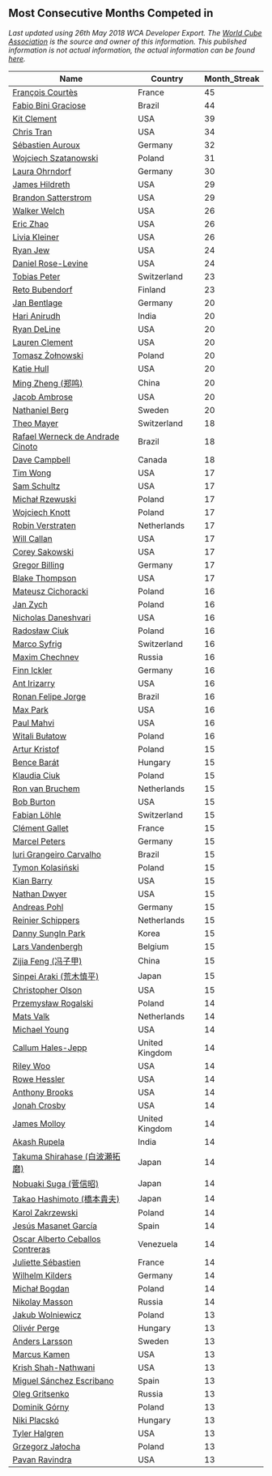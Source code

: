 ## Most Consecutive Months Competed in

*Last updated using 26th May 2018 WCA Developer Export. The [World Cube Association](https://www.worldcubeassociation.org) is the source and owner of this information. This published information is not actual information, the actual information can be found [here](https://www.worldcubeassociation.org/results).*

|Name|Country|Month_Streak|
|--|--|--|
| [François Courtès](https://www.worldcubeassociation.org/persons/2008COUR01)                   | France         |          45 |
| [Fabio Bini Graciose](https://www.worldcubeassociation.org/persons/2010GRAC02)                | Brazil         |          44 |
| [Kit Clement](https://www.worldcubeassociation.org/persons/2008CLEM01)                        | USA            |          39 |
| [Chris Tran](https://www.worldcubeassociation.org/persons/2008TRAN02)                         | USA            |          34 |
| [Sébastien Auroux](https://www.worldcubeassociation.org/persons/2008AURO01)                   | Germany        |          32 |
| [Wojciech Szatanowski](https://www.worldcubeassociation.org/persons/2011SZAT01)               | Poland         |          31 |
| [Laura Ohrndorf](https://www.worldcubeassociation.org/persons/2009OHRN01)                     | Germany        |          30 |
| [James Hildreth](https://www.worldcubeassociation.org/persons/2009HILD01)                     | USA            |          29 |
| [Brandon Satterstrom](https://www.worldcubeassociation.org/persons/2014SATT01)                | USA            |          29 |
| [Walker Welch](https://www.worldcubeassociation.org/persons/2011WELC01)                       | USA            |          26 |
| [Eric Zhao](https://www.worldcubeassociation.org/persons/2010ZHAO19)                          | USA            |          26 |
| [Livia Kleiner](https://www.worldcubeassociation.org/persons/2013KLEI03)                      | USA            |          26 |
| [Ryan Jew](https://www.worldcubeassociation.org/persons/2008JEWR01)                           | USA            |          24 |
| [Daniel Rose-Levine](https://www.worldcubeassociation.org/persons/2015ROSE01)                 | USA            |          24 |
| [Tobias Peter](https://www.worldcubeassociation.org/persons/2014PETE03)                       | Switzerland    |          23 |
| [Reto Bubendorf](https://www.worldcubeassociation.org/persons/2012BUBE01)                     | Finland        |          23 |
| [Jan Bentlage](https://www.worldcubeassociation.org/persons/2010BENT01)                       | Germany        |          20 |
| [Hari Anirudh](https://www.worldcubeassociation.org/persons/2013ANIR01)                       | India          |          20 |
| [Ryan DeLine](https://www.worldcubeassociation.org/persons/2012DELI01)                        | USA            |          20 |
| [Lauren Clement](https://www.worldcubeassociation.org/persons/2013KLEM01)                     | USA            |          20 |
| [Tomasz Żołnowski](https://www.worldcubeassociation.org/persons/2005ZOLN01)                   | Poland         |          20 |
| [Katie Hull](https://www.worldcubeassociation.org/persons/2010HULL01)                         | USA            |          20 |
| [Ming Zheng (郑鸣)](https://www.worldcubeassociation.org/persons/2009ZHEN11)                  | China          |          20 |
| [Jacob Ambrose](https://www.worldcubeassociation.org/persons/2010AMBR01)                      | USA            |          20 |
| [Nathaniel Berg](https://www.worldcubeassociation.org/persons/2012BERG04)                     | Sweden         |          20 |
| [Theo Mayer](https://www.worldcubeassociation.org/persons/2012MAYE01)                         | Switzerland    |          18 |
| [Rafael Werneck de Andrade Cinoto](https://www.worldcubeassociation.org/persons/2007CINO01)   | Brazil         |          18 |
| [Dave Campbell](https://www.worldcubeassociation.org/persons/2005CAMP01)                      | Canada         |          18 |
| [Tim Wong](https://www.worldcubeassociation.org/persons/2007WONG02)                           | USA            |          17 |
| [Sam Schultz](https://www.worldcubeassociation.org/persons/2011SCHU06)                        | USA            |          17 |
| [Michał Rzewuski](https://www.worldcubeassociation.org/persons/2014RZEW01)                    | Poland         |          17 |
| [Wojciech Knott](https://www.worldcubeassociation.org/persons/2011KNOT01)                     | Poland         |          17 |
| [Robin Verstraten](https://www.worldcubeassociation.org/persons/2012VERS02)                   | Netherlands    |          17 |
| [Will Callan](https://www.worldcubeassociation.org/persons/2012CALL01)                        | USA            |          17 |
| [Corey Sakowski](https://www.worldcubeassociation.org/persons/2011SAKO01)                     | USA            |          17 |
| [Gregor Billing](https://www.worldcubeassociation.org/persons/2012BILL01)                     | Germany        |          17 |
| [Blake Thompson](https://www.worldcubeassociation.org/persons/2010THOM03)                     | USA            |          17 |
| [Mateusz Cichoracki](https://www.worldcubeassociation.org/persons/2011CICH01)                 | Poland         |          16 |
| [Jan Zych](https://www.worldcubeassociation.org/persons/2014ZYCH01)                           | Poland         |          16 |
| [Nicholas Daneshvari](https://www.worldcubeassociation.org/persons/2012DANE01)                | USA            |          16 |
| [Radosław Ciuk](https://www.worldcubeassociation.org/persons/2013CIUK01)                      | Poland         |          16 |
| [Marco Syfrig](https://www.worldcubeassociation.org/persons/2015SYFR01)                       | Switzerland    |          16 |
| [Maxim Chechnev](https://www.worldcubeassociation.org/persons/2011CHEC01)                     | Russia         |          16 |
| [Finn Ickler](https://www.worldcubeassociation.org/persons/2012ICKL01)                        | Germany        |          16 |
| [Ant Irizarry](https://www.worldcubeassociation.org/persons/2016IRIZ02)                       | USA            |          16 |
| [Ronan Felipe Jorge](https://www.worldcubeassociation.org/persons/2009JORG02)                 | Brazil         |          16 |
| [Max Park](https://www.worldcubeassociation.org/persons/2012PARK03)                           | USA            |          16 |
| [Paul Mahvi](https://www.worldcubeassociation.org/persons/2012MAHV01)                         | USA            |          16 |
| [Witali Bułatow](https://www.worldcubeassociation.org/persons/2015BUAT01)                     | Poland         |          16 |
| [Artur Kristof](https://www.worldcubeassociation.org/persons/2012KRIS12)                      | Poland         |          15 |
| [Bence Barát](https://www.worldcubeassociation.org/persons/2008BARA01)                        | Hungary        |          15 |
| [Klaudia Ciuk](https://www.worldcubeassociation.org/persons/2013CIUK02)                       | Poland         |          15 |
| [Ron van Bruchem](https://www.worldcubeassociation.org/persons/2003BRUC01)                    | Netherlands    |          15 |
| [Bob Burton](https://www.worldcubeassociation.org/persons/2003BURT01)                         | USA            |          15 |
| [Fabian Löhle](https://www.worldcubeassociation.org/persons/2012LAHL01)                       | Switzerland    |          15 |
| [Clément Gallet](https://www.worldcubeassociation.org/persons/2004GALL02)                     | France         |          15 |
| [Marcel Peters](https://www.worldcubeassociation.org/persons/2012PETE03)                      | Germany        |          15 |
| [Iuri Grangeiro Carvalho](https://www.worldcubeassociation.org/persons/2015CARV06)            | Brazil         |          15 |
| [Tymon Kolasiński](https://www.worldcubeassociation.org/persons/2016KOLA02)                   | Poland         |          15 |
| [Kian Barry](https://www.worldcubeassociation.org/persons/2007BARR01)                         | USA            |          15 |
| [Nathan Dwyer](https://www.worldcubeassociation.org/persons/2011DWYE02)                       | USA            |          15 |
| [Andreas Pohl](https://www.worldcubeassociation.org/persons/2012POHL01)                       | Germany        |          15 |
| [Reinier Schippers](https://www.worldcubeassociation.org/persons/2010SCHI01)                  | Netherlands    |          15 |
| [Danny SungIn Park](https://www.worldcubeassociation.org/persons/2015PARK13)                  | Korea          |          15 |
| [Lars Vandenbergh](https://www.worldcubeassociation.org/persons/2003VAND01)                   | Belgium        |          15 |
| [Zijia Feng (冯子甲)](https://www.worldcubeassociation.org/persons/2013FENG02)                | China          |          15 |
| [Sinpei Araki (荒木慎平)](https://www.worldcubeassociation.org/persons/2006ARAK01)            | Japan          |          15 |
| [Christopher Olson](https://www.worldcubeassociation.org/persons/2009OLSO01)                  | USA            |          15 |
| [Przemysław Rogalski](https://www.worldcubeassociation.org/persons/2013ROGA02)                | Poland         |          14 |
| [Mats Valk](https://www.worldcubeassociation.org/persons/2007VALK01)                          | Netherlands    |          14 |
| [Michael Young](https://www.worldcubeassociation.org/persons/2008YOUN02)                      | USA            |          14 |
| [Callum Hales-Jepp](https://www.worldcubeassociation.org/persons/2012HALE01)                  | United Kingdom |          14 |
| [Riley Woo](https://www.worldcubeassociation.org/persons/2007WOOR01)                          | USA            |          14 |
| [Rowe Hessler](https://www.worldcubeassociation.org/persons/2007HESS01)                       | USA            |          14 |
| [Anthony Brooks](https://www.worldcubeassociation.org/persons/2008SEAR01)                     | USA            |          14 |
| [Jonah Crosby](https://www.worldcubeassociation.org/persons/2012CROS01)                       | USA            |          14 |
| [James Molloy](https://www.worldcubeassociation.org/persons/2011MOLL01)                       | United Kingdom |          14 |
| [Akash Rupela](https://www.worldcubeassociation.org/persons/2012RUPE01)                       | India          |          14 |
| [Takuma Shirahase (白波瀬拓磨)](https://www.worldcubeassociation.org/persons/2007SHIR01)      | Japan          |          14 |
| [Nobuaki Suga (菅信昭)](https://www.worldcubeassociation.org/persons/2007SUGA01)              | Japan          |          14 |
| [Takao Hashimoto (橋本貴夫)](https://www.worldcubeassociation.org/persons/2007HASH01)         | Japan          |          14 |
| [Karol Zakrzewski](https://www.worldcubeassociation.org/persons/2014ZAKR01)                   | Poland         |          14 |
| [Jesús Masanet García](https://www.worldcubeassociation.org/persons/2004MASA01)               | Spain          |          14 |
| [Oscar Alberto Ceballos Contreras](https://www.worldcubeassociation.org/persons/2013CONT01)   | Venezuela      |          14 |
| [Juliette Sébastien](https://www.worldcubeassociation.org/persons/2014SEBA01)                 | France         |          14 |
| [Wilhelm Kilders](https://www.worldcubeassociation.org/persons/2010KILD02)                    | Germany        |          14 |
| [Michał Bogdan](https://www.worldcubeassociation.org/persons/2012BOGD01)                      | Poland         |          14 |
| [Nikolay Masson](https://www.worldcubeassociation.org/persons/2011MASS01)                     | Russia         |          14 |
| [Jakub Wolniewicz](https://www.worldcubeassociation.org/persons/2012WOLN01)                   | Poland         |          13 |
| [Olivér Perge](https://www.worldcubeassociation.org/persons/2007PERG01)                       | Hungary        |          13 |
| [Anders Larsson](https://www.worldcubeassociation.org/persons/2003LARS01)                     | Sweden         |          13 |
| [Marcus Kamen](https://www.worldcubeassociation.org/persons/2015KAME02)                       | USA            |          13 |
| [Krish Shah-Nathwani](https://www.worldcubeassociation.org/persons/2015SHAH09)                | USA            |          13 |
| [Miguel Sánchez Escribano](https://www.worldcubeassociation.org/persons/2016ESCR01)           | Spain          |          13 |
| [Oleg Gritsenko](https://www.worldcubeassociation.org/persons/2011GRIT01)                     | Russia         |          13 |
| [Dominik Górny](https://www.worldcubeassociation.org/persons/2015GORN01)                      | Poland         |          13 |
| [Niki Placskó](https://www.worldcubeassociation.org/persons/2008PLAC01)                       | Hungary        |          13 |
| [Tyler Halgren](https://www.worldcubeassociation.org/persons/2015HALG01)                      | USA            |          13 |
| [Grzegorz Jałocha](https://www.worldcubeassociation.org/persons/2012JALO01)                   | Poland         |          13 |
| [Pavan Ravindra](https://www.worldcubeassociation.org/persons/2013RAVI06)                     | USA            |          13 |
